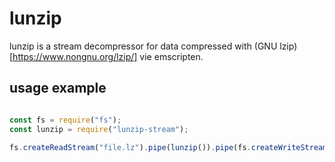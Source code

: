 # lunzip

lunzip is a stream decompressor for data compressed with (GNU lzip)[https://www.nongnu.org/lzip/] vie emscripten.

## usage example

``` javascript

const fs = require("fs");
const lunzip = require("lunzip-stream");

fs.createReadStream("file.lz").pipe(lunzip()).pipe(fs.createWriteStream("file"));

```
